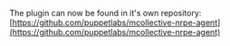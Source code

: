 The plugin can now be found in it's own repository: [https://github.com/puppetlabs/mcollective-nrpe-agent](https://github.com/puppetlabs/mcollective-nrpe-agent)
